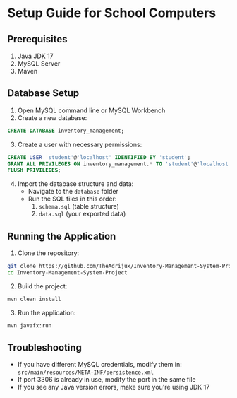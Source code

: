# Setup Guide for School Computers

## Prerequisites
1. Java JDK 17
2. MySQL Server
3. Maven

## Database Setup
1. Open MySQL command line or MySQL Workbench
2. Create a new database:
```sql
CREATE DATABASE inventory_management;
```
3. Create a user with necessary permissions:
```sql
CREATE USER 'student'@'localhost' IDENTIFIED BY 'student';
GRANT ALL PRIVILEGES ON inventory_management.* TO 'student'@'localhost';
FLUSH PRIVILEGES;
```
4. Import the database structure and data:
   - Navigate to the `database` folder
   - Run the SQL files in this order:
     1. `schema.sql` (table structure)
     2. `data.sql` (your exported data)

## Running the Application
1. Clone the repository:
```bash
git clone https://github.com/TheAdrijux/Inventory-Management-System-Project.git
cd Inventory-Management-System-Project
```

2. Build the project:
```bash
mvn clean install
```

3. Run the application:
```bash
mvn javafx:run
```

## Troubleshooting
- If you have different MySQL credentials, modify them in:
  `src/main/resources/META-INF/persistence.xml`
- If port 3306 is already in use, modify the port in the same file
- If you see any Java version errors, make sure you're using JDK 17 